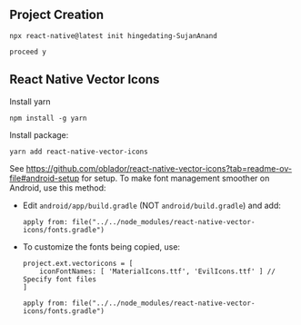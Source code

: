 ## Project Creation

```
npx react-native@latest init hingedating-SujanAnand

proceed y
```

## React Native Vector Icons

Install yarn
```
npm install -g yarn
```

Install package:
```
yarn add react-native-vector-icons
```

See https://github.com/oblador/react-native-vector-icons?tab=readme-ov-file#android-setup for setup.
To make font management smoother on Android, use this method:

* Edit `android/app/build.gradle` (NOT `android/build.gradle`) and add:
    ```
    apply from: file("../../node_modules/react-native-vector-icons/fonts.gradle")
    ```

* To customize the fonts being copied, use:
    ```
    project.ext.vectoricons = [
        iconFontNames: [ 'MaterialIcons.ttf', 'EvilIcons.ttf' ] // Specify font files
    ]

    apply from: file("../../node_modules/react-native-vector-icons/fonts.gradle")
    ```





